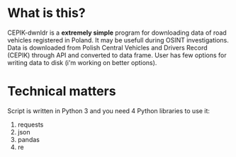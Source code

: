 
# What is this?

CEPIK-dwnldr is a **extremely simple** program for downloading data of road vehicles registered in Poland. It may be usefull during OSINT investigations. Data is downloaded from Polish Central Vehicles and Drivers Record (CEPIK) through API and converted to data frame. User has few options for writing data to disk (i'm working on better options).

# Technical matters

Script is written in Python 3 and you need 4 Python libraries to use it:
1. requests
2. json
3. pandas
4. re



